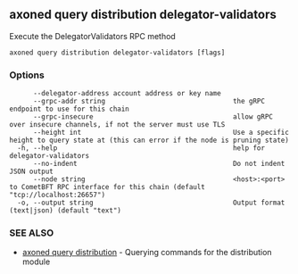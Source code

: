 ## axoned query distribution delegator-validators

Execute the DelegatorValidators RPC method

```
axoned query distribution delegator-validators [flags]
```

### Options

```
      --delegator-address account address or key name   
      --grpc-addr string                                the gRPC endpoint to use for this chain
      --grpc-insecure                                   allow gRPC over insecure channels, if not the server must use TLS
      --height int                                      Use a specific height to query state at (this can error if the node is pruning state)
  -h, --help                                            help for delegator-validators
      --no-indent                                       Do not indent JSON output
      --node string                                     <host>:<port> to CometBFT RPC interface for this chain (default "tcp://localhost:26657")
  -o, --output string                                   Output format (text|json) (default "text")
```

### SEE ALSO

* [axoned query distribution](axoned_query_distribution.md)	 - Querying commands for the distribution module
